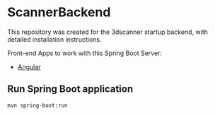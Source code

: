 # ScannerBackend
This repository was created for the 3dscanner startup backend, with detailed installation instructions.


Front-end Apps to work with this Spring Boot Server:
- [Angular](сылка)

## Run Spring Boot application
```
mvn spring-boot:run
```
